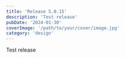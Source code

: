 ```yaml
---
title: 'Release 5.0.15'
description: 'Test release'
pubDate: '2024-01-30'
coverImage: '/path/to/your/cover/image.jpg'
category: 'design'
---
```


Test release